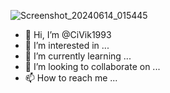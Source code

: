![Screenshot_20240614_015445](https://github.com/CiVik1993/CiVik1993/assets/87422585/3d60ac8a-6fe0-4bcb-ba4d-92b457c41910)
- 👋 Hi, I’m @CiVik1993
- 👀 I’m interested in ...
- 🌱 I’m currently learning ...
- 💞️ I’m looking to collaborate on ...
- 📫 How to reach me ...

<!---
CiVik1993/CiVik1993 is a ✨ special ✨ repository because its `README.md` (this file) appears on your GitHub profile.
You can click the Preview link to take a look at your changes.
--->
